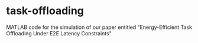 # task-offloading
MATLAB code for the simulation of our paper entitled "Energy-Efficient Task Offloading Under E2E Latency Constraints"
